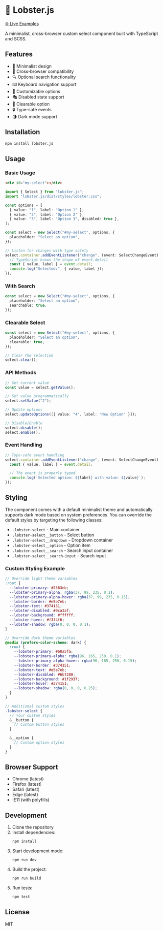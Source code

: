 # 🦞 Lobster.js

[🌐 Live Examples](https://antishov.github.io/lobster.js/examples/)

A minimalist, cross-browser custom select component built with TypeScript and SCSS.

## Features

- 🎨 Minimalist design
- 📱 Cross-browser compatibility
- 🔍 Optional search functionality
- ⌨️ Keyboard navigation support
- 🎯 Customizable options
- 🎭 Disabled state support
- 🧹 Clearable option
- 🔒 Type-safe events
- 🌗 Dark mode support

## Installation

```bash
npm install lobster.js
```

## Usage

### Basic Usage

```html
<div id="my-select"></div>
```

```typescript
import { Select } from "lobster.js";
import "lobster.js/dist/styles/lobster.css";

const options = [
  { value: "1", label: "Option 1" },
  { value: "2", label: "Option 2" },
  { value: "3", label: "Option 3", disabled: true },
];

const select = new Select("#my-select", options, {
  placeholder: "Select an option",
});

// Listen for changes with type safety
select.container.addEventListener("change", (event: SelectChangeEvent) => {
  // TypeScript knows the shape of event.detail
  const { value, label } = event.detail;
  console.log("Selected:", { value, label });
});
```

### With Search

```typescript
const select = new Select("#my-select", options, {
  placeholder: "Select an option",
  searchable: true,
});
```

### Clearable Select

```typescript
const select = new Select("#my-select", options, {
  placeholder: "Select an option",
  clearable: true,
});

// Clear the selection
select.clear();
```

### API Methods

```typescript
// Get current value
const value = select.getValue();

// Set value programmatically
select.setValue("2");

// Update options
select.updateOptions([{ value: "4", label: "New Option" }]);

// Disable/Enable
select.disable();
select.enable();
```

### Event Handling

```typescript
// Type-safe event handling
select.container.addEventListener("change", (event: SelectChangeEvent) => {
  const { value, label } = event.detail;

  // The event is properly typed
  console.log(`Selected option: ${label} with value: ${value}`);
});
```

## Styling

The component comes with a default minimalist theme and automatically supports dark mode based on system preferences. You can override the default styles by targeting the following classes:

- `.lobster-select` - Main container
- `.lobster-select__button` - Select button
- `.lobster-select__dropdown` - Dropdown container
- `.lobster-select__option` - Option item
- `.lobster-select__search` - Search input container
- `.lobster-select__search-input` - Search input

### Custom Styling Example

```scss
// Override light theme variables
:root {
  --lobster-primary: #2563eb;
  --lobster-primary-alpha: rgba(37, 99, 235, 0.1);
  --lobster-primary-alpha-hover: rgba(37, 99, 235, 0.15);
  --lobster-border: #e5e7eb;
  --lobster-text: #374151;
  --lobster-disabled: #9ca3af;
  --lobster-background: #ffffff;
  --lobster-hover: #f3f4f6;
  --lobster-shadow: rgba(0, 0, 0, 0.1);
}

// Override dark theme variables
@media (prefers-color-scheme: dark) {
  :root {
    --lobster-primary: #60a5fa;
    --lobster-primary-alpha: rgba(96, 165, 250, 0.1);
    --lobster-primary-alpha-hover: rgba(96, 165, 250, 0.15);
    --lobster-border: #374151;
    --lobster-text: #e5e7eb;
    --lobster-disabled: #6b7280;
    --lobster-background: #1f2937;
    --lobster-hover: #374151;
    --lobster-shadow: rgba(0, 0, 0, 0.25);
  }
}

// Additional custom styles
.lobster-select {
  // Your custom styles
  &__button {
    // Custom button styles
  }

  &__option {
    // Custom option styles
  }
}
```

## Browser Support

- Chrome (latest)
- Firefox (latest)
- Safari (latest)
- Edge (latest)
- IE11 (with polyfills)

## Development

1. Clone the repository
2. Install dependencies:
   ```bash
   npm install
   ```
3. Start development mode:
   ```bash
   npm run dev
   ```
4. Build the project:
   ```bash
   npm run build
   ```
5. Run tests:
   ```bash
   npm test
   ```

## License

MIT
